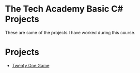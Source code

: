 <h1>The Tech Academy Basic C# Projects</h1>

These are some of the projects I have worked during this course.

<h1>Projects</h1>
<ul>
  <li><a href="./TwentyOne">Twenty One Game</a></li>
